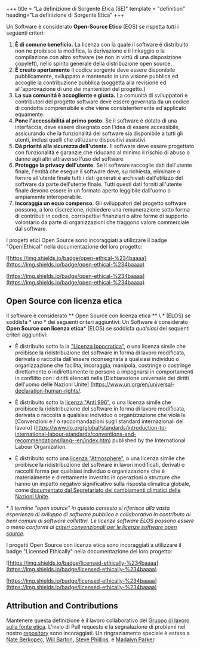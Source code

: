+++
title = "La definizione di Sorgente Etica (SE)"
template = "definition"
heading="La definizione di Sorgente Etica"
+++

Un Software è considerato **Open-Source Etico** (EOS) se rispetta *tutti* i seguenti criteri:

1. **È di comune beneficio.** La licenza con la quale il software è distribuito non ne proibisce la modifica, la derivazione e il linkaggio o la compilazione con altro software (se non in virtù di una disposizione copyleft), nello spirito generale della distribuzione open source.
2. **È creato apertamente** Il codice sorgente deve essere disponibile pubblicamente, sviluppato e mantenuto in una visione pubblica ed accoglie la contribuzione pubblica (soggetta alla revisione ed all'approvazione di uno dei mantenitori del progetto.)
3. **La sua comunitá è accogliente e giusta.** La comunitá  di sviluppatori e contributori del progetto software deve essere governata da un codice di condotta comprensibile e che viene consistentemente ed applicato equamente.
4. **Pone l'accessibilitá al primo posto.** Se il software è dotato di una interfaccia, deve essere disegnato con l'idea di essere accessibile, assicurando che la funzionalitá del software sia disponibile a tutti gli utenti, inclusi quelli che utilizzano dispositivi assistivi.
5. **Dà prioritá alla sicurezza dell'utente.** Il software deve essere progettato con funzionalità e garanzie che riducano al minimo il rischio di abuso o danno agli altri attraverso l'uso del software. 
6. **Protegge la privacy dell'utente.** Se il software raccoglie dati dell'utente finale, l'entità che esegue il software deve, su richiesta, eliminare o fornire all'utente finale tutti i dati generati e archiviati dall'utilizzo del software da parte dell'utente finale. Tutti questi dati forniti all'utente finale devono essere in un formato aperto leggibile dall'uomo o ampiamente interoperabile.
7. **Incoraggia un equo compenso.** Gli sviluppatori del progetto software possono, a loro discrezione, richiedere una remunerazione sotto forma di contributi in codice, corrispettivi finanziari o altre forme di supporto volontario da parte di organizzazioni che traggono valore commerciale dal software.

I progetti etici Open Source sono incoraggiati a utilizzare il badge "Open|Ethical" nella documentazione del loro progetto:

![https://img.shields.io/badge/open-ethical-%234baaaa](https://img.shields.io/badge/open-ethical-%234baaaa) 

[https://img.shields.io/badge/open-ethical-%234baaaa](https://img.shields.io/badge/open-ethical-%234baaaa)

## Open Source con licenza etica


Il software è considerato ** Open Source con licenza etica ** \ * (ELOS) se soddisfa * uno * dei seguenti criteri aggiuntivi:
Un Software è considerato **Open Source con licenza etica**\* (ELOS) se soddisfa *qualsiasi* dei sequenti criteri aggiuntivi:

* È distribuito sotto la la ["Licenza Ippocratica"](https://firstdonoharm.dev), o una licenza simile che proibisce la ridistribuzione del software in forma di lavoro modificata, derivata o raccolta dall'essere riconsegnata a qualsiasi individuo o organizzazione che facilita, incoraggia, manipola, costringe o costringe direttamente o indirettamente le persone a impegnarsi in comportamenti in conflitto con i diritti elencati nella [Dichiarazione universale dei diritti dell'uomo delle Nazioni Unite] (https://www.un.org/en/universal-declaration-human-rights/.

* È distribuito sotto la [licenza "Anti 996"](https://996.icu/), o una licenza simile che proibisce la ridistribuzione del software in forma di lavoro modificata, derivata o raccolta a qualsiasi individuo o organizzazione che viola le [Convenzioni e / o raccomandazioni sugli standard internazionali del lavoro] (https://www.ilo.org/global/standards/introduction-to-international-labour-standards/conventions-and-recommendations/lang--en/index.htm) published by the International Labour Organization.

* È distribuito sotto una [licenza "Atmosphere"](https://www.open-austin.org/atmosphere-license/), o una licenza simile che proibisce la ridistribuzione del software in lavori modificati, derivati ​​o raccolti forma per qualsiasi individuo o organizzazione che è materialmente e direttamente investito in operazioni o strutture che hanno un impatto negativo significativo sulla risposta climatica globale, come [documentato dal Segretariato dei cambiamenti climatici delle Nazioni Unite](https://unfccc.int/resource/climateaction2020/media/1308/unfccc_spm_2018.pdf).

\* *Il termine "open source" in questo contesto si riferisce alla vasta esperienza di sviluppo di software pubblico e collaborativo in contributo ai beni comuni di software collettivi. Le licenze software ELOS possono essere o meno conformi ai [criteri convenzionali per le licenze software open source](https://opensource.org/osd-annotated).*

I progetti Open Source con licenza etica sono incoraggiati a utilizzare il badge "Licensed Ethically" nella documentazione del loro progetto:

![https://img.shields.io/badge/licensed-ethically-%234baaaa](https://img.shields.io/badge/licensed-ethically-%234baaaa) 

[https://img.shields.io/badge/licensed-ethically-%234baaaa](https://img.shields.io/badge/licensed-ethically-%234baaaa)

## Attribution and Contributions
Mantenere questa definizione è il lavoro collaborativo del [Gruppo di lavoro sulla fonte etica](/apply). L'invio di Pull requests e la segnalazione di problemi nel nostro [repository](https://github.com/ethicalSource/ethicalsource.dev) sono incoraggiati. Un ringraziamento speciale è esteso a [Nate Berkopec](https://nateberkopec.com), [Will Barton](https://github.com/willbarton/), [Steve Phillips](https://tryingtobeawesome.com), e [Madalyn Parker](https://twitter.com/madalynrose).
